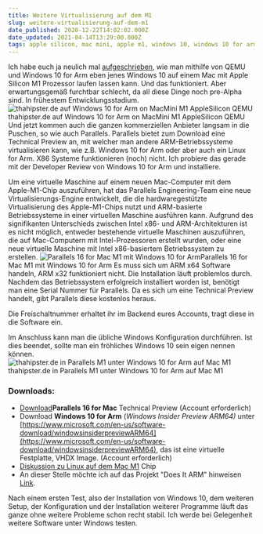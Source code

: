 ```yaml
---
title: Weitere Virtualisierung auf dem M1
slug: weitere-virtualisierung-auf-dem-m1
date_published: 2020-12-22T14:02:02.000Z
date_updated: 2021-04-14T13:29:00.000Z
tags: apple silicon, mac mini, apple m1, windows 10, windows 10 for arm
---
```


Ich habe euch ja neulich mal [aufgeschrieben](__GHOST_URL__/starting-windows-10-on-macmini-m1/), wie man mithilfe von QEMU und Windows 10 for Arm eben jenes Windows 10 auf einem Mac mit Apple Silicon M1 Prozessor laufen lassen kann. Und das funktioniert. Aber erwartungsgemäß furchtbar schlecht, da all diese Dinge noch pre-Alpha sind. In frühestem Entwicklungsstadium.
![thahipster.de auf Windows 10 for Arm on MacMini M1 AppleSilicon QEMU](__GHOST_URL__/content/images/2020/12/Bildschirmfoto-2020-12-18-um-08.41.26-1.png)thahipster.de auf Windows 10 for Arm on MacMini M1 AppleSilicon QEMU
Und jetzt kommen auch die ganzen kommerziellen Anbieter langsam in die Puschen, so wie auch Parallels. Parallels bietet zum Download eine Technical Preview an, mit welcher man andere ARM-Betriebssysteme virtualisieren kann, wie z.B. Windows 10 for Arm oder aber auch ein Linux for Arm. X86 Systeme funktionieren (noch) nicht. Ich probiere das gerade mit der Developer Review von Windows 10 for Arm und installiere.

Um eine virtuelle Maschine auf einem neuen Mac-Computer mit dem Apple-M1-Chip auszuführen, hat das Parallels Engineering-Team eine neue Virtualisierungs-Engine entwickelt, die die hardwaregestützte Virtualisierung des Apple-M1-Chips nutzt und ARM-basierte Betriebssysteme in einer virtuellen Maschine ausführen kann. Aufgrund des signifikanten Unterschieds zwischen Intel x86- und ARM-Architekturen ist es nicht möglich, entweder bestehende virtuelle Maschinen auszuführen, die auf Mac-Computern mit Intel-Prozessoren erstellt wurden, oder eine neue virtuelle Maschine mit Intel x86-basiertem Betriebssystem zu erstellen.
![Parallels 16 for Mac M1 mit Windows 10 for Arm](__GHOST_URL__/content/images/2020/12/Bildschirmfoto-2020-12-22-um-14.29.58.png)Parallels 16 for Mac M1 mit Windows 10 for Arm
Es muss sich um ARM x64 Software handeln, ARM x32 funktioniert nicht. Die Installation läuft problemlos durch. Nachdem das Betriebssystem erfolgreich installiert worden ist, benötigt man eine Serial Nummer für Parallels. Da es sich um eine Technical Preview handelt, gibt Parallels diese kostenlos heraus.

Die Freischaltnummer erhaltet ihr im Backend eures Accounts, tragt diese in die Software ein.

Im Anschluss kann man die übliche Windows Konfiguration durchführen. Ist dies beendet, sollte man ein fröhliches Windows 10 sein eigen nennen können.
![thahipster.de in Parallels M1 unter Windows 10 for Arm auf Mac M1](__GHOST_URL__/content/images/2020/12/Bildschirmfoto-2020-12-22-um-14.52.58.png)thahipster.de in Parallels M1 unter Windows 10 for Arm auf Mac M1
### Downloads:

- [Download](https://b2b.parallels.com/apple-silicon)**Parallels 16 for Mac** Technical Preview (Account erforderlich)
- Download **Windows 10 for Arm** (**Windows Insider Preview ARM64*)* unter [https://www.microsoft.com/en-us/software-download/windowsinsiderpreviewARM64](https://www.microsoft.com/en-us/software-download/windowsinsiderpreviewARM64), das ist eine virtuelle Festplatte, VHDX Image. (Account erforderlich)
- [Diskussion zu Linux auf dem Mac M1](https://www.phoronix.com/scan.php?page=news_item&amp;px=Ubuntu-Apple-M1-Parallels-Pre) Chip
- An dieser Stelle möchte ich auf das Projekt "Does It ARM" hinweisen [Link](https://doesitarm.com/). 

Nach einem ersten Test, also der Installation von Windows 10, dem weiteren Setup, der Konfiguration und der Installation weiterer Programme läuft das ganze ohne weitere Probleme schon recht stabil. Ich werde bei Gelegenheit weitere Software unter Windows testen.
